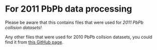 For 2011 PbPb data processing
=============================

Please be aware that this contains files that were used for *2011 PbPb collision datasets!*

Any other files that were used for 2010 PbPb collsion datasets, you could find it from [this GitHub page](https://github.com/CMS-HIN-dilepton/Dimuons/tree/master/HiAnalysis/HiOnia/test).

